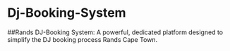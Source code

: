 # Dj-Booking-System
##Rands DJ-Booking System: A powerful, dedicated platform designed to simplify the DJ booking process Rands Cape Town.
